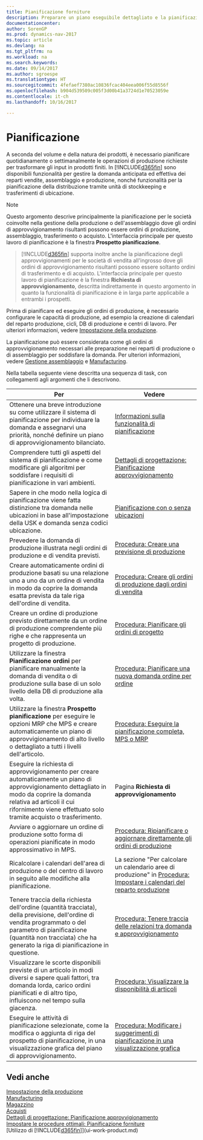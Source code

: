```yaml
---
title: Pianificazione forniture
description: Preparare un piano eseguibile dettagliato e la pianificazione della produzione di assemblaggio finale per la domanda di vendita e di produzione.
documentationcenter: 
author: SorenGP
ms.prod: dynamics-nav-2017
ms.topic: article
ms.devlang: na
ms.tgt_pltfrm: na
ms.workload: na
ms.search.keywords: 
ms.date: 09/14/2017
ms.author: sgroespe
ms.translationtype: HT
ms.sourcegitcommit: 4fefaef7380ac10836fcac404eea006f55d8556f
ms.openlocfilehash: b904d539509c005f3d00b41a3724d1e70523059e
ms.contentlocale: it-ch
ms.lasthandoff: 10/16/2017

---
```

# <a name="planning"></a>Pianificazione
A seconda del volume e della natura dei prodotti, è necessario pianificare quotidianamente o settimanalmente le operazioni di produzione richieste per trasformare gli input in prodotti finiti. In [!INCLUDE[d365fin](includes/d365fin_md.md)] sono disponibili funzionalità per gestire la domanda anticipata ed effettiva dei reparti vendite, assemblaggio e produzione, nonché funzionalità per la pianificazione della distribuzione tramite unità di stockkeeping e trasferimenti di ubicazione.

> [!NOTE]
> Questo argomento descrive principalmente la pianificazione per le società coinvolte nella gestione della produzione o dell'assemblaggio dove gli ordini di approvvigionamento risultanti possono essere ordini di produzione, assemblaggio, trasferimento o acquisto. L'interfaccia principale per questo lavoro di pianificazione è la finestra **Prospetto pianificazione**.

> [!INCLUDE[d365fin](includes/d365fin_md.md)] supporta inoltre anche la pianificazione degli approvvigionamenti per le società di vendita all'ingrosso dove gli ordini di approvvigionamento risultanti possono essere soltanto ordini di trasferimento e di acquisto. L'interfaccia principale per questo lavoro di pianificazione è la finestra **Richiesta di approvvigionamento**, descritta indirettamente in questo argomento in quanto la funzionalità di pianificazione è in larga parte applicabile a entrambi i prospetti.

Prima di pianificare ed eseguire gli ordini di produzione, è necessario configurare le capacità di produzione, ad esempio la creazione di calendari del reparto produzione, cicli, DB di produzione e centri di lavoro. Per ulteriori informazioni, vedere [Impostazione della produzione](production-configure-production-processes.md).

La pianificazione può essere considerata come gli ordini di approvvigionamento necessari alle preparazione nei reparti di produzione o di assemblaggio per soddisfare la domanda. Per ulteriori informazioni, vedere [Gestione assemblaggio](assembly-assemble-items.md) e [Manufacturing](production-manage-manufacturing.md).

Nella tabella seguente viene descritta una sequenza di task, con collegamenti agli argomenti che li descrivono.   

|**Per**|**Vedere**|  
|------------|-------------|  
|Ottenere una breve introduzione su come utilizzare il sistema di pianificazione per individuare la domanda e assegnarvi una priorità, nonché definire un piano di approvvigionamento bilanciato.|[Informazioni sulla funzionalità di pianificazione](production-about-planning-functionality.md)|
|Comprendere tutti gli aspetti del sistema di pianificazione e come modificare gli algoritmi per soddisfare i requisiti di pianificazione in vari ambienti.|[Dettagli di progettazione: Pianificazione approvvigionamento](design-details-supply-planning.md)|
|Sapere in che modo nella logica di pianificazione viene fatta distinzione tra domanda nelle ubicazioni in base all'impostazione della USK e domanda senza codici ubicazione.|[Pianificazione con o senza ubicazioni](production-planning-with-without-locations.md)|
|Prevedere la domanda di produzione illustrata negli ordini di produzione e di vendita previsti.|[Procedura: Creare una previsione di produzione](production-how-to-create-a-forecast.md)|  
|Creare automaticamente ordini di produzione basati su una relazione uno a uno da un ordine di vendita in modo da coprire la domanda esatta prevista da tale riga dell'ordine di vendita.|[Procedura: Creare gli ordini di produzione dagli ordini di vendita](production-how-to-create-production-orders-from-sales-orders.md)|
|Creare un ordine di produzione previsto direttamente da un ordine di produzione comprendente più righe e che rappresenta un progetto di produzione.|[Procedura: Pianificare gli ordini di progetto](production-how-to-plan-project-orders.md)|
|Utilizzare la finestra **Pianificazione ordini** per pianificare manualmente la domanda di vendita o di produzione sulla base di un solo livello della DB di produzione alla volta.|[Procedura: Pianificare una nuova domanda ordine per ordine](production-how-to-plan-for-new-demand.md)|
|Utilizzare la finestra **Prospetto pianificazione** per eseguire le opzioni MRP che MPS e creare automaticamente un piano di approvvigionamento di alto livello o dettagliato a tutti i livelli dell'articolo.|[Procedura: Eseguire la pianificazione completa, MPS o MRP](production-how-to-run-mps-and-mrp.md)|
|Eseguire la richiesta di approvvigionamento per creare automaticamente un piano di approvvigionamento dettagliato in modo da coprire la domanda relativa ad articoli il cui rifornimento viene effettuato solo tramite acquisto o trasferimento.|Pagina **Richiesta di approvvigionamento**|  
|Avviare o aggiornare un ordine di produzione sotto forma di operazioni pianificate in modo approssimativo in MPS.|[Procedura: Ripianificare o aggiornare direttamente gli ordini di produzione](production-how-to-replan-refresh-production-orders.md)|
|Ricalcolare i calendari dell'area di produzione o del centro di lavoro in seguito alle modifiche alla pianificazione.|La sezione "Per calcolare un calendario aree di produzione" in [Procedura: Impostare i calendari del reparto produzione](production-how-to-create-work-center-calendars.md)|
|Tenere traccia della richiesta dell'ordine (quantità tracciata), della previsione, dell'ordine di vendita programmato o del parametro di pianificazione (quantità non tracciata) che ha generato la riga di pianificazione in questione.|[Procedura: Tenere traccia delle relazioni tra domanda e approvvigionamento](production-how-track-demand-supply.md)|
|Visualizzare le scorte disponibili previste di un articolo in modi diversi e sapere quali fattori, tra domanda lorda, carico ordini pianificati e di altro tipo, influiscono nel tempo sulla giacenza.|[Procedura: Visualizzare la disponibilità di articoli](inventory-how-availability-overview.md)|  
|Eseguire le attività di pianificazione selezionate, come la modifica o aggiunta di riga del prospetto di pianificazione, in una visualizzazione grafica del piano di approvvigionamento.|[Procedura: Modificare i suggerimenti di pianificazione in una visualizzazione grafica](production-how-to-modify-planning-suggestions-in-a-graphical-view.md)|

## <a name="see-also"></a>Vedi anche
[Impostazione della produzione](production-configure-production-processes.md)  
[Manufacturing](production-manage-manufacturing.md)    
[Magazzino](inventory-manage-inventory.md)  
[Acquisti](purchasing-manage-purchasing.md)  
[Dettagli di progettazione: Pianificazione approvvigionamento](design-details-supply-planning.md)   
[Impostare le procedure ottimali: Pianificazione forniture](setup-best-practices-supply-planning.md)  
[Utilizzo di [!INCLUDE[d365fin](includes/d365fin_md.md)]](ui-work-product.md)

